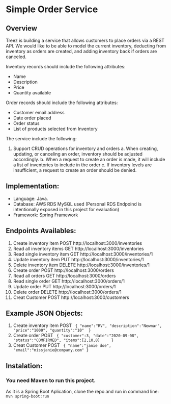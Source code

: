 # Simple Order Service

## Overview

Treez is building a service that allows customers to place orders via a REST API. We would like to be able to model the current inventory, deducting from inventory as orders are created, and adding inventory back if orders are canceled.

Inventory records should include the following attributes:

* Name
* Description
* Price
* Quantity available

Order records should include the following attributes:

* Customer email address
* Date order placed
* Order status
* List of products selected from Inventory

The service include the following:

1.	Support CRUD operations for inventory and orders
a.	When creating, updating, or canceling an order, inventory should be adjusted accordingly.
b.	When a request to create an order is made, it will include a list of inventories to include in the order
c.	If inventory levels are insufficient, a request to create an order should be denied.

## Implementation:

* Language: Java.
* Database: AWS RDS MySQL used (Personal RDS Endpoind is intentionally exposed in this project for evaluation) 
* Framework: Spring Framework

## Endpoints Availables: 

1.	Create inventory item
  POST http://localhost:3000/inventories
2.	Read all inventory items
  GET http://localhost:3000/inventories
3.	Read single inventory item
  GET http://localhost:3000/inventories/1
4.	Update inventory item
  PUT http://localhost:3000/inventories/1
5.	Delete inventory item
  DELETE http://localhost:3000/inventories/1
6.	Create order
  POST http://localhost:3000/orders
7.	Read all orders
  GET http://localhost:3000/orders
8.	Read single order
  GET http://localhost:3000/orders/1
9.	Update order
  PUT http://localhost:3000/orders/1
10.	Delete order
  DELETE http://localhost:3000/orders/1
11. Creat Customer
  POST http://localhost:3000/customers
  
## Example JSON Objects:

1.	Create inventory item
  POST 
 ` {
    "name":"RV",
    "description":"Newmar",
    "price":"1000",
    "quantity":"10"	
  }`
6.	Create order
  POST 
 ` {
    "customer":3,
    "date":"2020-09-08",
    "status":"COMFIRMED",
    "items":[2,10,8]	
  }`
11. Creat Customer
  POST
 ` {
    "name":"janie doe",
    "email":"missjanie@company.com"
  }`
  
## Instalation:

### You need Maven to run this project. 
As it is a Spring Boot Aplication, clone the repo and run in command line: 
`mvn spring-boot:run`
